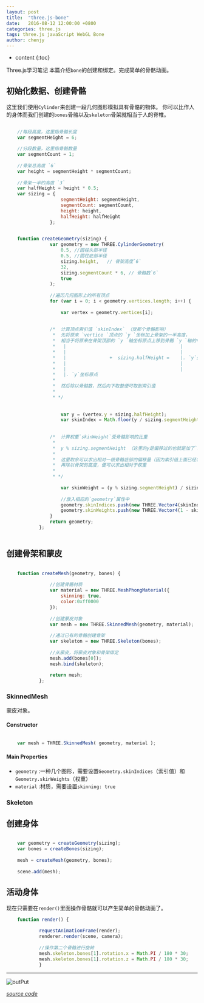 ```yaml
---
layout: post
title:  "three.js-bone"
date:   2016-08-12 12:00:00 +0800
categories: three.js
tags: three.js javaScript WebGL Bone 
author: chenjy
---
```


* content
{:toc}

Three.js学习笔记 本篇介绍`bone`的创建和绑定。完成简单的骨骼动画。




## 初始化数据、创建骨骼

这里我们使用`Cylinder`来创建一段几何图形模拟具有骨骼的物体。
你可以比作人的身体而我们创建的`bones`骨骼以及`skeleton`骨架就相当于人的脊椎。

```js
    
    //每段高度，这里指骨骼长度
    var segmentHeight = 6;
    
    //分段数量，这里指骨骼数量
	var segmentCount = 1;
	
	//骨架总高度 `6`
	var height = segmentHeight * segmentCount;
	
	//骨架一半的高度 `3`
	var halfHeight = height * 0.5;
	var sizing = {
					segmentHeight: segmentHeight,
					segmentCount: segmentCount,
					height: height,
					halfHeight: halfHeight
				};

    
    function createGeometry(sizing) {
				var geometry = new THREE.CylinderGeometry(
					0.5, //圆柱头部半径
					0.5, //圆柱底部半径
					sizing.height,   // 骨架高度`6` 
					32,
					sizing.segmentCount * 6, // 骨骼数`6`
					true 
				);
				
				//遍历几何图形上的所有顶点
				for (var i = 0; i < geometry.vertices.length; i++) {
				
					var vertex = geometry.vertices[i];
					
					
				/*  计算顶点索引值 `skinIndex` （受那个骨骼影响）
				 *  先将原来 `vertice `顶点的 `y `坐标加上骨架的一半高度，
				 *  相当于将原来在骨架顶部的 `y `轴坐标原点上移到骨骼 `y `轴的中心处
				 *   |                                          |
				 *   |                                          |
				 *   |                +  sizing.halfHeight =    |. `y`坐标原点   
				 *   |                                          |
				 *   |                                          |
				 *   |. `y`坐标原点                                                                               |
				 *
				 *  然后除以骨骼数，然后向下取整便可取到索引值
				 *
				 * */					
					
					
					var y = (vertex.y + sizing.halfHeight);
					var skinIndex = Math.floor(y / sizing.segmentHeight);
					
					
				/*  计算权重`skinWeight`受骨骼影响的比重
				 *   
				 *  y % sizing.segmentHeight （这里的y是偏移过的也就是加了`sizing.halfHeight`）
				 * 
				 *  这里取余可以求出相对一根骨骼底部的偏移量（因为索引值上面已经求出来了）
				 *  再除以骨架的高度，便可以求出相对于权重
				 * 
				 * */					
				 
					var skinWeight = (y % sizing.segmentHeight) / sizing.segmentHeight;
					
					//放入相应的`geometry`属性中
					geometry.skinIndices.push(new THREE.Vector4(skinIndex, skinIndex + 1, 0, 0));
					geometry.skinWeights.push(new THREE.Vector4(1 - skinWeight, skinWeight, 0, 0));
				}
				return geometry;
			};
	
```

## 创建骨架和蒙皮


```js

    function createMesh(geometry, bones) {
                
                //创建骨骼材质
				var material = new THREE.MeshPhongMaterial({
					skinning: true,
					color:0xff0000
				});
				
				//创建蒙皮对象
				var mesh = new THREE.SkinnedMesh(geometry, material);
				
				//通过已有的骨骼创建骨架
				var skeleton = new THREE.Skeleton(bones);
				
				//从蒙皮，将蒙皮对象和骨架绑定
				mesh.add(bones[0]);
				mesh.bind(skeleton);
				
				return mesh;
			};

```

### SkinnedMesh

蒙皮对象。

#### Constructor

```js

    var mesh = THREE.SkinnedMesh( geometry, material );

```

#### Main Properties

* `geometry` :一种几个图形，需要设置`Geometry.skinIndices`（索引值）和 `Geometry.skinWeights`（权重）
* `material` :材质，需要设置`skinning: true`

### Skeleton

## 创建身体

```js

    var geometry = createGeometry(sizing);
	var bones = createBones(sizing);
				
	mesh = createMesh(geometry, bones);
	
	scene.add(mesh);

```

## 活动身体

现在只需要在`render()`里面操作骨骼就可以产生简单的骨骼动画了。

```js
    function render() {
    
			requestAnimationFrame(render);
			renderer.render(scene, camera);
			
			//操作第二个骨骼进行旋转
			mesh.skeleton.bones[1].rotation.x = Math.PI / 180 * 30;
			mesh.skeleton.bones[1].rotation.z = Math.PI / 180 * 30;
			}

```


 ***
![outPut](http://ww4.sinaimg.cn/mw690/c584f169gw1f6qznfai53j20hf0ev0t0.jpg)


*[source code](https://github.com/Chenjy1225/Chenjy1225.github.io/blob/master/source/three-obj-shadow.html)*
